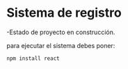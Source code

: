 <h1>Sistema de registro</h1>

-Estado de proyecto en construcción.

para ejecutar el sistema debes poner: 

```npm install react```
